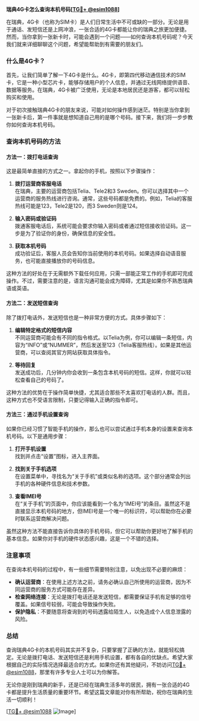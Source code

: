 **瑞典4G卡怎么查询本机号码[[TG💪+ @esim1088](https://t.me/s/esim1088)]**

在瑞典，4G卡（也称为SIM卡）是人们日常生活中不可或缺的一部分。无论是用于通话、发短信还是上网冲浪，一张合适的4G卡都能让你的瑞典之旅更加便捷。然而，当你拿到一张新卡时，可能会遇到一个问题——如何查询本机号码呢？今天我们就来详细聊聊这个问题，希望能帮助到有需要的朋友们。

### 什么是4G卡？

首先，让我们简单了解一下4G卡是什么。4G卡，即第四代移动通信技术的SIM卡，它是一种小型芯片卡，能够存储用户的个人信息，并通过无线网络提供语音、数据等服务。在瑞典，4G卡被广泛使用，无论是本地居民还是游客，都可以轻松购买和使用。

对于初次接触瑞典4G卡的朋友来说，可能对如何操作感到迷茫。特别是当你拿到一张新卡后，第一件事就是想知道自己用的是哪个号码。接下来，我们将一步步教你如何查询本机号码。

### 查询本机号码的方法

#### 方法一：拨打电话查询

这是最简单直接的方式之一。拿起你的手机，按照以下步骤操作：

1. **拨打运营商客服电话**  
   在瑞典，主要的运营商包括Telia、Tele2和3 Sweden。你可以选择其中一个运营商的服务热线进行咨询。通常，这些号码都是免费的。例如，Telia的客服热线可能是123，Tele2是120，而3 Sweden则是124。

2. **输入密码或验证码**  
   拨通客服电话后，系统可能会要求你输入密码或者通过短信接收验证码。这一步是为了验证你的身份，确保信息的安全性。

3. **获取本机号码**  
   成功验证后，客服人员会告知你当前使用的本机号码。如果选择自动语音服务，也可能直接播放你的号码信息。

这种方法的好处在于无需额外下载任何应用，只需一部能正常工作的手机即可完成操作。不过，需要注意的是，语言沟通可能会成为障碍，尤其是如果你不熟悉瑞典语或英语。

#### 方法二：发送短信查询

除了拨打电话外，发送短信也是一种非常方便的方式。具体步骤如下：

1. **编辑特定格式的短信内容**  
   不同运营商可能会有不同的指令格式。以Telia为例，你可以编辑一条短信，内容为“INFO”或“NUMMER”，然后发送至123（Telia客服热线）。如果是其他运营商，可以查阅其官方网站获取具体指令。

2. **等待回复**  
   发送成功后，几分钟内你会收到一条包含本机号码的短信。这样，你就可以轻松查看自己的号码了。

这种方法的优势在于操作简单快捷，尤其适合那些不太喜欢打电话的人群。而且，这种方式也不受语言限制，只要记得输入正确的指令即可。

#### 方法三：通过手机设置查询

如果你已经习惯了智能手机的操作，那么也可以尝试通过手机本身的设置来查询本机号码。以下是通用步骤：

1. **打开手机设置**  
   找到并点击“设置”图标，进入主界面。

2. **找到关于手机选项**  
   在设置菜单中，寻找名为“关于手机”或类似名称的选项。这个部分通常会列出手机的各种硬件信息和技术参数。

3. **查看IMEI号**  
   在“关于手机”的页面中，你应该能看到一个名为“IMEI号”的条目。虽然这不是直接显示本机号码的地方，但IMEI号是一个唯一的标识符，可以帮助你在必要时联系运营商解决问题。

虽然这种方法不能直接告诉你具体的手机号码，但它可以帮助你更好地了解手机的基本信息。如果你对手机的硬件状态感兴趣，这是一个不错的选择。

### 注意事项

在查询本机号码的过程中，有一些细节需要特别注意，以免出现不必要的麻烦：

- **确认运营商**：在使用上述方法之前，请务必确认自己所使用的运营商，因为不同运营商的服务方式可能存在差异。
- **检查网络连接**：无论是拨打电话还是发送短信，都需要保证手机有足够的信号覆盖。如果信号较弱，可能会导致操作失败。
- **保护隐私**：不要随意将查询到的号码透露给陌生人，以免造成个人信息泄露的风险。

### 总结

查询瑞典4G卡的本机号码其实并不复杂，只要掌握了正确的方法，就能轻松搞定。无论是拨打电话、发送短信还是利用手机设置，都有各自的优缺点。希望大家根据自己的实际情况选择最适合的方式。如果你还有其他疑问，不妨访问[TG💪+ @esim1088](https://t.me/s/esim1088)，那里有许多专业人士可以为你解答。

无论你是刚到瑞典的新手，还是已经在瑞典生活多年的居民，拥有一张合适的4G卡都是提升生活质量的重要环节。希望这篇文章能对你有所帮助，祝你在瑞典的生活一切顺利！

[[TG💪+ @esim1088](https://t.me/s/esim1088) ![Image](https://i.postimg.cc/4NQfJmqS/Snipaste-2025-05-13-00-14-12.png)]